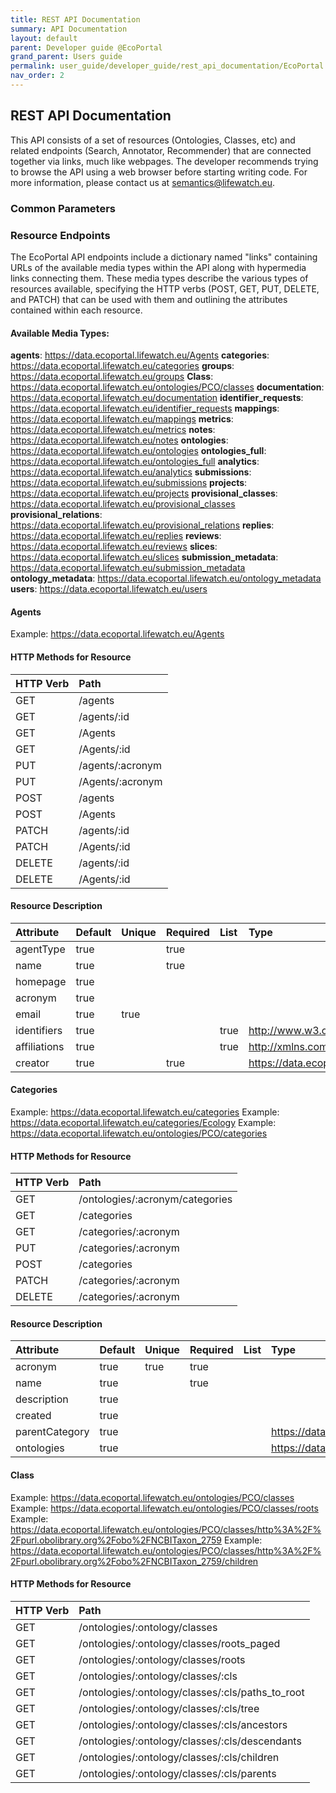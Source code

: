 ```yaml
---
title: REST API Documentation
summary: API Documentation
layout: default
parent: Developer guide @EcoPortal
grand_parent: Users guide
permalink: user_guide/developer_guide/rest_api_documentation/EcoPortal
nav_order: 2
---
```



## REST API Documentation

This API consists of a set of resources (Ontologies, Classes, etc) and related endpoints (Search, Annotator, Recommender) that are connected together via links, much like webpages. The developer recommends trying to browse the API using a web browser before starting writing code.
For more information, please contact us at semantics@lifewatch.eu.

###	Common Parameters



###	Resource Endpoints

The EcoPortal API endpoints include a dictionary named "links" containing URLs of the available media types within the API along with hypermedia links connecting them. These media types describe the various types of resources available, specifying the HTTP verbs (POST, GET, PUT, DELETE, and PATCH) that can be used with them and outlining the attributes contained within each resource.

#### Available Media Types:

__agents__: https://data.ecoportal.lifewatch.eu/Agents
__categories__: https://data.ecoportal.lifewatch.eu/categories
__groups__: https://data.ecoportal.lifewatch.eu/groups
__Class__: https://data.ecoportal.lifewatch.eu/ontologies/PCO/classes
__documentation__: https://data.ecoportal.lifewatch.eu/documentation
__identifier_requests__: https://data.ecoportal.lifewatch.eu/identifier_requests
__mappings__: https://data.ecoportal.lifewatch.eu/mappings
__metrics__: https://data.ecoportal.lifewatch.eu/metrics
__notes__: https://data.ecoportal.lifewatch.eu/notes
__ontologies__: https://data.ecoportal.lifewatch.eu/ontologies
__ontologies_full__: https://data.ecoportal.lifewatch.eu/ontologies_full
__analytics__: https://data.ecoportal.lifewatch.eu/analytics
__submissions__: https://data.ecoportal.lifewatch.eu/submissions
__projects__: https://data.ecoportal.lifewatch.eu/projects
__provisional_classes__: https://data.ecoportal.lifewatch.eu/provisional_classes
__provisional_relations__: https://data.ecoportal.lifewatch.eu/provisional_relations
__replies__: https://data.ecoportal.lifewatch.eu/replies
__reviews__: https://data.ecoportal.lifewatch.eu/reviews
__slices__: https://data.ecoportal.lifewatch.eu/slices
__submission_metadata__: https://data.ecoportal.lifewatch.eu/submission_metadata
__ontology_metadata__: https://data.ecoportal.lifewatch.eu/ontology_metadata
__users__: https://data.ecoportal.lifewatch.eu/users

#### Agents

Example: https://data.ecoportal.lifewatch.eu/Agents

#### HTTP Methods for Resource

| HTTP Verb | Path             |
|:----------|:-----------------|
| GET       | /agents          | 
| GET       | /agents/:id      | 
| GET       | /Agents          | 
| GET       | /Agents/:id      | 
| PUT       | /agents/:acronym | 
| PUT       | /Agents/:acronym | 
| POST      | /agents          | 
| POST      | /Agents          | 
| PATCH     | /agents/:id      | 
| PATCH     | /Agents/:id      | 
| DELETE    | /agents/:id      | 
| DELETE    | /Agents/:id      | 

#### Resource Description

| Attribute     | Default | Unique | Required | List | Type                                                |
|:--------------|:--------|:-------|:---------|:-----|:----------------------------------------------------|
| agentType     | true    |        | true     |      |                                                     |
| name          | true    |        | true     |      |                                                     |
| homepage      | true    |        |          |      |                                                     |
| acronym       | true    |        |          |      |                                                     |
| email         | true    | true   |          |      |                                                     |
| identifiers   | true    |        |          | true | http://www.w3.org/ns/adms#Identifier                |
| affiliations  | true    |        |          | true | http://xmlns.com/foaf/0.1/Agent                     |
| creator       | true    |        | true     |      | https://data.ecoportal.lifewatch.eu/metadata/users  |

#### Categories

Example: https://data.ecoportal.lifewatch.eu/categories
Example: https://data.ecoportal.lifewatch.eu/categories/Ecology
Example: https://data.ecoportal.lifewatch.eu/ontologies/PCO/categories

#### HTTP Methods for Resource

| HTTP Verb | Path                            |
|:----------|:--------------------------------|
| GET       | /ontologies/:acronym/categories | 
| GET       | /categories                     | 
| GET       | /categories/:acronym            | 
| PUT       | /categories/:acronym            | 
| POST      | /categories                     | 
| PATCH     | /categories/:acronym            | 
| DELETE    | /categories/:acronym            | 



#### Resource Description

| Attribute      | Default | Unique | Required | List | Type                                                    |
|:---------------|:--------|:-------|:---------|:-----|:--------------------------------------------------------|
| acronym        | true    | true   | true     |      |                                                         |
| name           | true    |        | true     |      |                                                         |
| description    | true    |        |          |      |                                                         |
| created        | true    |        |          |      |                                                         |
| parentCategory | true    |        |          |      | https://data.ecoportal.lifewatch.eu/metadata/Categories |
| ontologies     | true    |        |          |      | https://data.ecoportal.lifewatch.eu/metadata/ontology   |

#### Class 

Example: https://data.ecoportal.lifewatch.eu/ontologies/PCO/classes
Example: https://data.ecoportal.lifewatch.eu/ontologies/PCO/classes/roots
Example: https://data.ecoportal.lifewatch.eu/ontologies/PCO/classes/http%3A%2F%2Fpurl.obolibrary.org%2Fobo%2FNCBITaxon_2759
Example: https://data.ecoportal.lifewatch.eu/ontologies/PCO/classes/http%3A%2F%2Fpurl.obolibrary.org%2Fobo%2FNCBITaxon_2759/children


#### HTTP Methods for Resource

| HTTP Verb | Path                                             |
|:----------|:-------------------------------------------------|
| GET       | /ontologies/:ontology/classes                    | 
| GET       | /ontologies/:ontology/classes/roots_paged        | 
| GET       | /ontologies/:ontology/classes/roots              | 
| GET       | /ontologies/:ontology/classes/:cls               | 
| GET       | /ontologies/:ontology/classes/:cls/paths_to_root | 
| GET       | /ontologies/:ontology/classes/:cls/tree          | 
| GET       | /ontologies/:ontology/classes/:cls/ancestors     | 
| GET       | /ontologies/:ontology/classes/:cls/descendants   | 
| GET       | /ontologies/:ontology/classes/:cls/children      | 
| GET       | /ontologies/:ontology/classes/:cls/parents       | 




